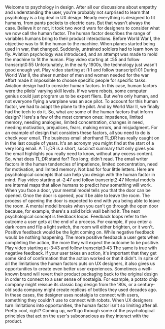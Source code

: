 Welcome to psychology in design. After all our discussions about empathy and understanding the user, you're probably not surprised to learn that psychology is a big deal in UX design. Nearly everything is designed to fit humans, from pants pockets to electric cars. But that wasn't always the case. Believe it or not, it took two world wars for designers to consider what we now call the human factor. The human factor describes the range of variables humans bring to their product interactions. Before World War I, the objective was to fit the human to the machine. When planes started being used in war, that changed. Suddenly, untrained soldiers had to learn how to fly. Aviation psychology was introduced, and an attempt was made to mold the machine to fit the human.
Play video starting at ::55 and follow transcript0:55
Unfortunately, in the early 1900s, the technology just wasn't good enough yet.
Play video starting at :1:1 and follow transcript1:01
During World War II, the sheer number of men and women needed for the war effort made it impossible to choose specific people for specific tasks. Aviation design had to consider human factors. In this case, human factors were the pilots' varying skill levels. If we were robots, some computer genius could just program us to be expert fliers. But we're only human, and not everyone flying a warplane was an ace pilot. To account for this human factor, we had to adapt the plane to the pilot. And by World War II, we finally had the tech to do it. So, what are some of the human factors that inform design? Here's a few of the most common ones: impatience, limited memory, needing analogies, limited concentration, changes in need, needing motivation, prejudices, fears, making errors, and misjudgment. For an example of design that considers these factors, all you need to do is check your email. The business email shorthand TL;DR has really caught on in the last couple of years. It's an acronym you might find at the start of a very long email. A TL;DR is a short, succinct summary that only gives you the email highlights you really need to know, without any excess content. So, what does TL;DR stand for? Too long; didn't read. The email writer factors in the human tendencies of impatience, limited concentration, need for motivation, and limited memory. Not bad for four little letters. Here are psychological concepts that can help you design with the human factor in mind.
Play video starting at :2:47 and follow transcript2:47
Mental models are internal maps that allow humans to predict how something will work. When you face a door, your mental model tells you that the door can be opened. Once the door is opened, you'll be able to leave the room. The process of opening the door is expected to end with you being able to leave the room. A mental model breaks when you can't go through the open door because, for example, there's a solid brick wall behind it. The next psychological concept is feedback loops. Feedback loops refer to the outcome a user gets at the end of a process. For example, if you enter a dark room and flip a light switch, the room will either brighten, or it won't. Positive feedback would be the light coming on. While negative feedback would be nothing happening. The more positive feedback a user gets when completing the action, the more they will expect the outcome to be positive.
Play video starting at :3:43 and follow transcript3:43
The same is true with negative feedback. If your user takes an action, it's important that they get some kind of confirmation that the action worked or that it didn't. In spite of all the limitations the human factors puts on UX designers, it also gives us opportunities to create even better user experiences. Sometimes a well-known brand will revert their product packaging back to the original design in order to connect to a user sense of nostalgia. For example, a potato chip company might reissue its classic bag design from the '80s, or a century-old soda company might create replicas of bottles they used decades ago. In these cases, the designer uses nostalgia to connect with users, something they couldn't use to connect with robots. When UX designers turn limitations into opportunities, the human factor isn't so limiting after all. Pretty cool, right? Coming up, we'll go through some of the psychological principles that act on the user's subconscious as they interact with the product.
